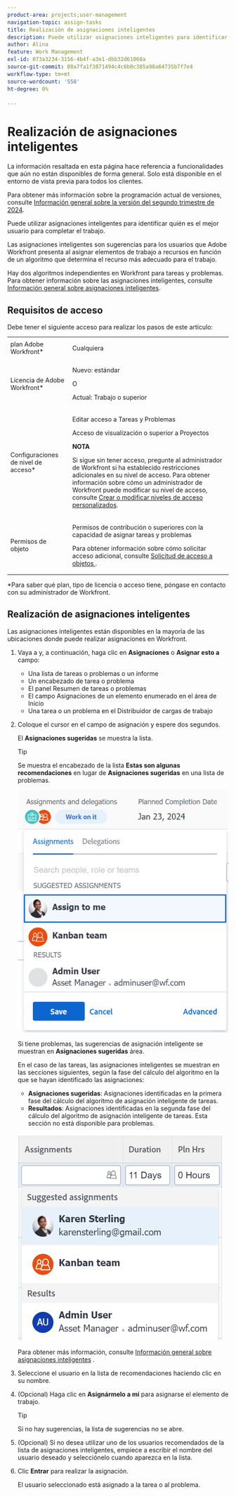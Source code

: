 ```yaml
---
product-area: projects;user-management
navigation-topic: assign-tasks
title: Realización de asignaciones inteligentes
description: Puede utilizar asignaciones inteligentes para identificar quién es el mejor usuario para completar el trabajo. Las asignaciones inteligentes son sugerencias para los usuarios que Adobe Workfront presenta al asignar elementos de trabajo a recursos en función de un algoritmo que determina el recurso más adecuado para el trabajo. Para obtener información sobre las asignaciones inteligentes, consulte Información general sobre las asignaciones inteligentes.
author: Alina
feature: Work Management
exl-id: 073a3234-3156-4b4f-a3e1-dbb32d61068a
source-git-commit: 08a7fa1f3871494c4c6b0c385a98a64735b7f7e4
workflow-type: tm+mt
source-wordcount: '558'
ht-degree: 0%

---
```


# Realización de asignaciones inteligentes

<!--update "Results" to "Other assignments" with Prod-->

<span class="preview">La información resaltada en esta página hace referencia a funcionalidades que aún no están disponibles de forma general. Solo está disponible en el entorno de vista previa para todos los clientes.</span>

<span class="preview">Para obtener más información sobre la programación actual de versiones, consulte [Información general sobre la versión del segundo trimestre de 2024](/help/quicksilver/product-announcements/product-releases/24-q2-release-activity/24-q2-release-overview.md).</span>

Puede utilizar asignaciones inteligentes para identificar quién es el mejor usuario para completar el trabajo.

Las asignaciones inteligentes son sugerencias para los usuarios que Adobe Workfront presenta al asignar elementos de trabajo a recursos en función de un algoritmo que determina el recurso más adecuado para el trabajo.

<span class="preview">Hay dos algoritmos independientes en Workfront para tareas y problemas. </span>
Para obtener información sobre las asignaciones inteligentes, consulte [Información general sobre asignaciones inteligentes](../../../manage-work/tasks/assign-tasks/smart-assignments.md).

## Requisitos de acceso

Debe tener el siguiente acceso para realizar los pasos de este artículo:

<table style="table-layout:auto"> 
 <col> 
 <col> 
 <tbody> 
  <tr> 
   <td role="rowheader">plan Adobe Workfront*</td> 
   <td> <p>Cualquiera</p> </td> 
  </tr> 
  <tr> 
   <td role="rowheader">Licencia de Adobe Workfront*</td> 
   <td> <p>Nuevo: estándar</p>
      O
      <p>Actual: Trabajo o superior</p> </td> 
  </tr> 
  <tr> 
   <td role="rowheader">Configuraciones de nivel de acceso*</td> 
   <td> <p>Editar acceso a Tareas y Problemas</p> <p>Acceso de visualización o superior a Proyectos</p> <p><b>NOTA</b>

Si sigue sin tener acceso, pregunte al administrador de Workfront si ha establecido restricciones adicionales en su nivel de acceso. Para obtener información sobre cómo un administrador de Workfront puede modificar su nivel de acceso, consulte <a href="../../../administration-and-setup/add-users/configure-and-grant-access/create-modify-access-levels.md" class="MCXref xref">Crear o modificar niveles de acceso personalizados</a>.</p> </td>
</tr> 
  <tr> 
   <td role="rowheader">Permisos de objeto</td> 
   <td> <p>Permisos de contribución o superiores con la capacidad de asignar tareas y problemas</p> <p>Para obtener información sobre cómo solicitar acceso adicional, consulte <a href="../../../workfront-basics/grant-and-request-access-to-objects/request-access.md" class="MCXref xref">Solicitud de acceso a objetos </a>.</p> </td> 
  </tr> 
 </tbody> 
</table>

&#42;Para saber qué plan, tipo de licencia o acceso tiene, póngase en contacto con su administrador de Workfront.

## Realización de asignaciones inteligentes

Las asignaciones inteligentes están disponibles en la mayoría de las ubicaciones donde puede realizar asignaciones en Workfront.

1. Vaya a y, a continuación, haga clic en **Asignaciones** o **Asignar esto a** campo:

   * Una lista de tareas o problemas o un informe
   * Un encabezado de tarea o problema
   * El panel Resumen de tareas o problemas
   * El campo Asignaciones de un elemento enumerado en el área de Inicio
   * Una tarea o un problema en el Distribuidor de cargas de trabajo

1. Coloque el cursor en el campo de asignación y espere dos segundos.

   <span class="preview">El **Asignaciones sugeridas** se muestra la lista.</span> <!--check the casing for "assignments" should be lower case in task lists??-->

   >[!TIP]
   >
   >   Se muestra el encabezado de la lista **Estas son algunas recomendaciones** en lugar de **Asignaciones sugeridas** en una lista de problemas.

   ![](assets/smart-assignments-task-header-nwe-350x302.png)

   Si tiene problemas, las sugerencias de asignación inteligente se muestran en **Asignaciones sugeridas** área.

   En el caso de las tareas, las asignaciones inteligentes se muestran en las secciones siguientes, según la fase del cálculo del algoritmo en la que se hayan identificado las asignaciones:

   * **Asignaciones sugeridas**: Asignaciones identificadas en la primera fase del cálculo del algoritmo de asignación inteligente de tareas.
   * <span class="preview">**Resultados**: Asignaciones identificadas en la segunda fase del cálculo del algoritmo de asignación inteligente de tareas. Esta sección no está disponible para problemas. </span> <!--replace this with the new UI: "Other assignments"-->

   ![](assets/smart-assignments-task-list.png)

   Para obtener más información, consulte [Información general sobre asignaciones inteligentes](../../../manage-work/tasks/assign-tasks/smart-assignments.md) .

1. Seleccione el usuario en la lista de recomendaciones haciendo clic en su nombre.

1. (Opcional) Haga clic en **Asignármelo a mí** para asignarse el elemento de trabajo.

   >[!TIP]
   >
   >Si no hay sugerencias, la lista de sugerencias no se abre.

1. (Opcional) Si no desea utilizar uno de los usuarios recomendados de la lista de asignaciones inteligentes, empiece a escribir el nombre del usuario deseado y selecciónelo cuando aparezca en la lista.
1. Clic **Entrar** para realizar la asignación.

   El usuario seleccionado está asignado a la tarea o al problema.
